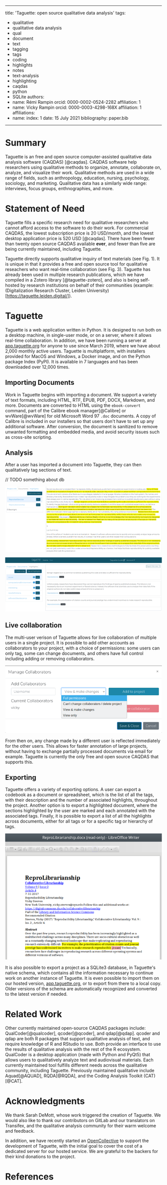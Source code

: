 <!--
Preview this with https://whedon.theoj.org/
-->

---
title: 'Taguette: open source qualitative data analysis'
tags:
  - qualitative
  - qualitative data analysis
  - qual
  - document
  - text
  - tagging
  - tags
  - coding
  - highlights
  - notes
  - text-analysis
  - highlighting
  - caqdas
  - python
  - SQLite
authors:
  - name: Rémi Rampin
    orcid: 0000-0002-0524-2282
    affiliation: 1
  - name: Vicky Rampin
    orcid: 0000-0003-4298-168X
    affiliation: 1
affiliations:
 - name:
   index: 1
date: 15 July 2021
bibliography: paper.bib
---

# Summary

Taguette is an free and open source computer-assisted qualitative data analysis software (CAQDAS) [@caqdas]. CAQDAS software help researchers using qualitative methods to organize, annotate, collaborate on, analyze, and visualize their work. Qualitative methods are used in a wide range of fields, such as anthropology, education, nursing, psychology, sociology, and marketing. Qualitative data has a similarly wide range: interviews, focus groups, enthnographies, and more.

# Statement of Need

Taguette fills a specific research need for qualitative researchers who cannot afford access to the software to do their work. For commercial CAQDAS, the lowest subscription price is 20 USD/month, and the lowest desktop application price is 520 USD [@caqdas]. There have been fewer than twenty open source CAQDAS available **ever**, and fewer than five are being currently maintained, including Taguette.

Taguette directly supports qualitative inquiry of text materials (see Fig. 1). It is unique in that it provides a free and open source tool for qualitative reseachers who want real-time collaboration (see Fig. 3). Taguette has already been used in multiple research publications, which we have compiled in a Zotero library [@taguette-zotero], and also is being self-hosted by research institutions on behalf of their communities (example: (Digitalization Research Cluster, Leiden University)[https://taguette.leiden.digital/]).

# Taguette

Taguette is a web application written in Python. It is designed to run both on a desktop machine, in single-user mode, or on a server, where it allows real-time collaboration. In addition, we have been running a server at [app.taguette.org](https://app.taguette.org/) for anyone to use since March 2019, where we have about 2,000 monthly active users. Taguette is multiplatform, with installers provided for MacOS and Windows, a Docker image, and on the Python package Index (PyPI). It is available in 7 languages and has been downloaded over 12,000 times.

## Importing Documents

Work in Taguette begins with importing a document. We support a variety of text formats, including HTML, RTF, EPUB, PDF, DOCX, Markdown, and more. Documents are converted to HTML using the `ebook-convert` command, part of the Calibre ebook manager[@Calibre] or wvWare[@wvWare] for old Microsoft Word 97 `.doc` documents. A copy of Calibre is included in our installers so that users don't have to set up any additional software. After conversion, the document is sanitized to remove unwanted formatting and embedded media, and avoid security issues such as cross-site scripting.

## Analysis

After a user has imported a document into Taguette, they can then qualitatively tag sections of text.

// TODO something about db

![Document view, where highlights are created and associated with tags](01-document.png)

![List of highlights for a given tag](02-view-tag.png)

## Live collaboration

The multi-user verison of Taguette allows for live collaboration of multiple users in a single project. It is possible to add other accounts as collaborators to your project, with a choice of permissions: some users can only tag, some can change documents, and others have full control including adding or removing collaborators.

![Adding collaborators through the interface](03-collabs.png)

From then on, any change made by a different user is reflected immediately for the other users. This allows for faster annotation of large projects, without having to exchange partially processed documents via email for example. Taguette is currently the only free and open source CAQDAS that supports this.

## Exporting

Taguette offers a variety of exporting options. A user can export a codebook as a document or spreadsheet, which is the list of all the tags, with their description and the number of associated highlights, throughout the project. Another option is to export a highlighted document, where the sections highlighted by the user are marked and each annotated with the associated tags. Finally, it is possible to export a list of all the highlights across documents, either for all tags or for a specific tag or hierarchy of tags.

![A highlighted document exported from Taguette and opened in MS Word](04-export.png)

It is also possible to export a project as a SQLite3 database, in Taguette's native schema, which contains all the information necessary to continue work on another instance of Taguette. It is even possible to import them on our hosted version, [app.taguette.org](https://), or to export from there to a local copy. Older versions of the schema are automatically recognized and converted to the latest version if needed.

# Related Work

Other currently maintained open-source CAQDAS packages include: QualCoder[@qualcoder], qcoder[@qcoder], and qdap[@qdap]. qcoder and qdap are both R packages that support qualitative analysis of text, and require knowledge of R and RStudio to use. Both provide an interface to use the results of qualitative analysis with the rest of the R ecosystem. QualCoder is a desktop application (made with Python and PyQt5) that allows users to qualitatively analyze text and audiovisual materials. Each currently maintained tool fulfills different needs across the qualitative community, including Taguette. Previously maintained qualitative include Aquad[@AQUAD], RQDA[@RQDA], and the Coding Analysis Toolkit (CAT) [@CAT].

# Acknowledgments

We thank Sarah DeMott, whose work triggered the creation of Taguette. We would also like to thank our contributors on GitLab and our translators on Transifex, and the qualitative analysis community for their warm welcome and feedback.

In addition, we have recently started an [OpenCollective](https://opencollective.com/taguette) to support the development of Taguette, with the initial goal to cover the cost of a dedicated server for our hosted service. We are grateful to the backers for their kind donations to the project.

# References
